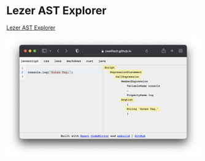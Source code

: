 # Lezer AST Explorer

[Lezer AST Explorer](https://zweifisch.github.io/lezer-ast-explorer/)

![Screenshot](/docs/screenshot.png)
